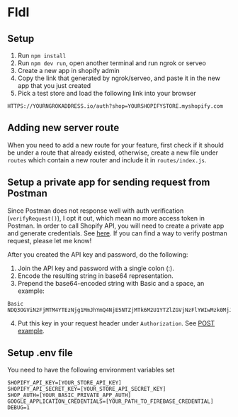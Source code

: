 # Fldl

## Setup
1. Run `npm install`
2. Run `npm dev run`, open another terminal and run ngrok or serveo
3. Create a new app in shopify admin
4. Copy the link that generated by ngrok/serveo, and paste it in the new app that you just created
5. Pick a test store and load the following link into your browser
```
HTTPS://YOURNGROKADDRESS.io/auth?shop=YOURSHOPIFYSTORE.myshopify.com
```

## Adding new server route
When you need to add a new route for your feature, first check if it should be under a route that already existed, otherwise, create a new file under `routes` which contain a new router and include it in `routes/index.js`.

## Setup a private app for sending request from Postman
Since Postman does not response well with auth verification (`verifyRequest()`), I opt it out, which mean no more access token in Postman. In order to call Shopify API, you will need to create a private app and generate credentials. See [here](https://help.shopify.com/en/api/getting-started/authentication/private-authentication). If you can find a way to verify postman request, please let me know!

After you created the API key and password, do the following:
1. Join the API key and password with a single colon (:).
2. Encode the resulting string in base64 representation.
3. Prepend the base64-encoded string with Basic and a space, an example:
```
Basic NDQ3OGViN2FjMTM4YTEzNjg1MmJhYmQ4NjE5NTZjMTk6M2U1YTZlZGVjNzFlYWIwMzk0MjJjNjQ0NGQwMjY1OWQ=
```
4. Put this key in your request header under `Authorization`. See [POST example](https://github.com/alcfy/Fldl/blob/master/server/routes/products.js#L10).

## Setup .env file
You need to have the following environment variables set
```
SHOPIFY_API_KEY=[YOUR_STORE_API_KEY]
SHOPIFY_API_SECRET_KEY=[YOUR_STORE_API_SECRET_KEY]
SHOP_AUTH=[YOUR_BASIC_PRIVATE_APP_AUTH]
GOOGLE_APPLICATION_CREDENTIALS=[YOUR_PATH_TO_FIREBASE_CREDENTIAL]
DEBUG=1
```
